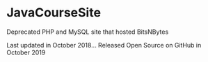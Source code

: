 # JavaCourseSite
Deprecated PHP and MySQL site that hosted BitsNBytes

Last updated in October 2018...
Released Open Source on GitHub in October 2019
